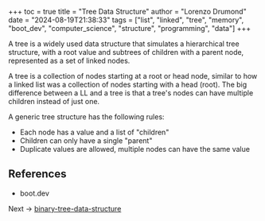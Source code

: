 +++
toc = true
title = "Tree Data Structure"
author = "Lorenzo Drumond"
date = "2024-08-19T21:38:33"
tags = ["list",  "linked",  "tree",  "memory",  "boot_dev",  "computer_science",  "structure",  "programming",  "data"]
+++



A tree is a widely used data structure that simulates a hierarchical tree structure, with a root value and subtrees of children with a parent node, represented as a set of linked nodes.

A tree is a collection of nodes starting at a root or head node, similar to how a linked list was a collection of nodes starting with a head (root). The big difference between a LL and a tree is that a tree's nodes can have multiple children instead of just one.

A generic tree structure has the following rules:

- Each node has a value and a list of "children"
- Children can only have a single "parent"
- Duplicate values are allowed, multiple nodes can have the same value


## References

- boot.dev

Next -> [binary-tree-data-structure](/wiki/binary-tree-data-structure/)
